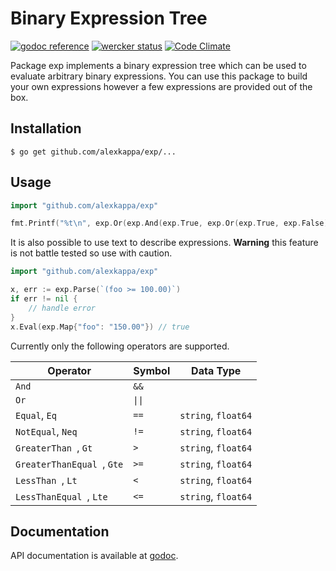 # Binary Expression Tree

[![godoc reference](https://godoc.org/github.com/alexkappa/exp?status.svg)](https://godoc.org/github.com/alexkappa/exp) [![wercker status](https://app.wercker.com/status/3627f2113c06b84a316c4d3ab59b414c/s/master "wercker status")](https://app.wercker.com/project/byKey/3627f2113c06b84a316c4d3ab59b414c) [![Code Climate](https://codeclimate.com/repos/57ee74cb0cee2109cb001a8d/badges/df8b36b023b964ac23ca/gpa.svg)](https://codeclimate.com/repos/57ee74cb0cee2109cb001a8d/feed)

Package exp implements a binary expression tree which can be used to evaluate
arbitrary binary expressions. You can use this package to build your own
expressions however a few expressions are provided out of the box.

## Installation

```
$ go get github.com/alexkappa/exp/...
```

## Usage

```Go
import "github.com/alexkappa/exp"

fmt.Printf("%t\n", exp.Or(exp.And(exp.True, exp.Or(exp.True, exp.False)), exp.Not(exp.False)).Eval(nil)) // true
```

It is also possible to use text to describe expressions. **Warning** this feature is not battle tested so use with caution.

```Go
import "github.com/alexkappa/exp"

x, err := exp.Parse(`(foo >= 100.00)`)
if err != nil {
	// handle error
}
x.Eval(exp.Map{"foo": "150.00"}) // true
```

Currently only the following operators are supported.

|Operator|Symbol|Data Type|
|-|-|-|
|`And`|`&&`||
|`Or`|<code>&#124;&#124;</code>||
|`Equal`, `Eq`|`==`|`string`, `float64`|
|`NotEqual`, `Neq`|`!=`|`string`, `float64`|
|`GreaterThan `, `Gt`|`>`|`string`, `float64`|
|`GreaterThanEqual `, `Gte`|`>=`|`string`, `float64`|
|`LessThan `, `Lt`|`<`|`string`, `float64`|
|`LessThanEqual `, `Lte`|`<=`|`string`, `float64`|

## Documentation

API documentation is available at [godoc](https://godoc.org/github.com/alexkappa/exp).

